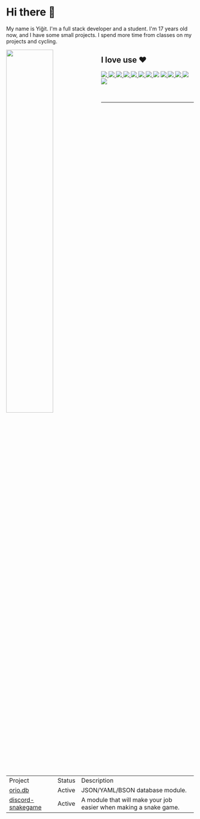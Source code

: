 <h1>Hi there 👋</h1>
<p>My name is Yiğit. I'm a full stack developer and a student. I'm 17 years old now, and I have some small projects. I spend more time from classes on my projects and cycling.</p>
<img width="50%" align="left" src="https://github-readme-stats.vercel.app/api?username=SherlockYigit&show_icons=true&theme=synthwave&hide_border=true&include_all_commits=true">
<h2>I love use ❤️</h2>
<div align="flex">
  <a href="https://developer.mozilla.org/en-US/docs/Web/JavaScript">
    <img src="https://img.shields.io/badge/-Javascript-edb200?style=flat-square&logo=javascript&logoColor=white"> 
  </a>
  <a href="https://www.typescriptlang.org/docs/">
    <img src="https://img.shields.io/badge/-TypeScript-007ACC?style=flat-square&logo=typescript&logoColor=white">
  </a>
  <a href="https://nodejs.org/">
    <img src="https://img.shields.io/badge/-Nodejs-43853d?style=flat-square&logo=Node.js&logoColor=white">
  </a>
  <a href="https://tauri.studio/">
    <img src="https://img.shields.io/badge/-Tauri-f4310e?style=flat-square&logo=tauri&logoColor=white">
  </a>
  <a href="https://reactjs.org/">
    <img src="https://img.shields.io/badge/-React-61DAFB?style=flat-square&logo=react&logoColor=white">
  </a>
  <a href="https://nextjs.org/">
    <img src="https://img.shields.io/badge/-Next.js-black?style=flat-square&logo=next-dot-js&logoColor=white">
  </a>
  <a href="https://node-postgres.com/">
    <img src="https://img.shields.io/badge/-PostgreSQL-336791?style=flat-square&logo=postgresql&logoColor=white">
  </a>
  <img src="https://img.shields.io/badge/-Linux-FCC624?style=flat-square&logo=linux&logoColor=black">
  <a href="https://archlinux.org/">
    <img src="https://img.shields.io/badge/-Arch Linux-1793D1?style=flat-square&logo=archlinux&logoColor=white">
  </a>
  <a href="https://sass-lang.com/documentation">
    <img src="https://img.shields.io/badge/-Sass-CC6699?style=flat-square&logo=sass&logoColor=white">
  </a>
  <a href="https://firebase.google.com/">
    <img src="https://img.shields.io/badge/-Firebase-FFCA28?style=flat-square&logo=firebase&logoColor=black">
  </a>
  <a href="https://www.mongodb.com/">
    <img src="https://img.shields.io/badge/-MongoDB-47A248?style=flat-square&logo=mongodb&logoColor=white">
  </a>
  <a href="https://tailwindcss.com/docs">
    <img src="https://img.shields.io/badge/-TailwindCSS-38B2AC?style=flat-square&logo=tailwind&logoColor=white">
  </a>
</div>
<br>
<br>
<hr>

<table align="center">
  <tr>
    <td>Project</td>
    <td>Status</td>
    <td>Description</td>
  </tr>
  <tr>
    <td><a href="https://npmjs.com/orio.db">orio.db</a></td>
    <td>Active</td>
    <td>JSON/YAML/BSON database module.</td>
  </tr>
  <tr>
    <td><a href="https://npmjs.com/discord-snakegame">discord-snakegame</a></td>
    <td>Active</td>
    <td>A module that will make your job easier when making a snake game.</td>
  </tr>
</table>
